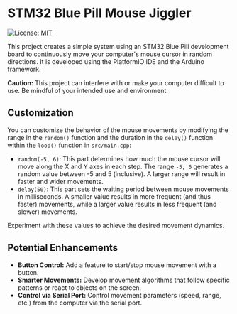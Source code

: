 # STM32 Blue Pill Mouse Jiggler

[![License: MIT](https://img.shields.io/badge/License-MIT-yellow.svg)](https://opensource.org/licenses/MIT)

This project creates a simple system using an STM32 Blue Pill development board to continuously move your computer's mouse cursor in random directions. It is developed using the PlatformIO IDE and the Arduino framework.


**Caution:** This project can interfere with or make your computer difficult to use. Be mindful of your intended use and environment.


## Customization

You can customize the behavior of the mouse movements by modifying the range in the `random()` function and the duration in the `delay()` function within the `loop()` function in `src/main.cpp`:

* `random(-5, 6)`: This part determines how much the mouse cursor will move along the X and Y axes in each step. The range `-5, 6` generates a random value between -5 and 5 (inclusive). A larger range will result in faster and wider movements.
* `delay(50)`: This part sets the waiting period between mouse movements in milliseconds. A smaller value results in more frequent (and thus faster) movements, while a larger value results in less frequent (and slower) movements.

Experiment with these values to achieve the desired movement dynamics.

## Potential Enhancements

* **Button Control:** Add a feature to start/stop mouse movement with a button.
* **Smarter Movements:** Develop movement algorithms that follow specific patterns or react to objects on the screen.
* **Control via Serial Port:** Control movement parameters (speed, range, etc.) from the computer via the serial port.
